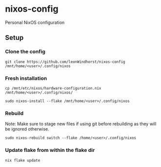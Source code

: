 # nixos-config

Personal NixOS configuration


## Setup


### Clone the config

```
git clone https://github.com/leonWindhorst/nixos-config /mnt/home/<user>/.config/nixos
```


### Fresh installation

```
cp /mnt/etc/nixos/hardware-configuration.nix /mnt/home/<user>/.config/nixos/
```

```
sudo nixos-install --flake /mnt/home/<user>/.config/nixos
```


### Rebuild

Note: Make sure to stage new files if using git before rebuilding as they will
be ignored otherwise.

```
sudo nixos-rebuild switch --flake /home/<user>/.config/nixos
```


### Update flake from within the flake dir

```
nix flake update
```
